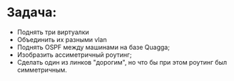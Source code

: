 # Задача:
* Поднять три виртуалки
* Объединить их разными vlan
* Поднять OSPF между машинами на базе Quagga;
* Изобразить ассиметричный роутинг;
* Сделать один из линков "дорогим", но что бы при этом роутинг был симметричным.
